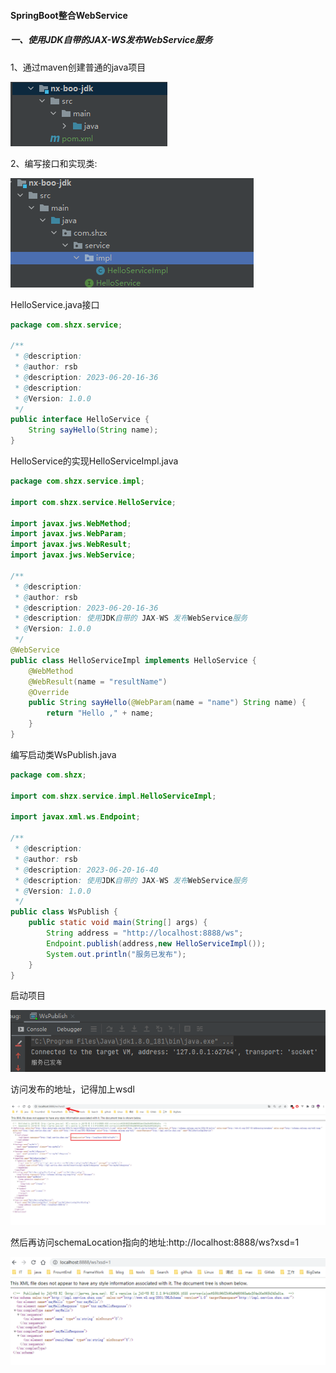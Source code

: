 ####                                                      SpringBoot整合WebService

##### 一、使用JDK自带的JAX-WS发布WebService服务

1、通过maven创建普通的java项目

![image-20230620170436731](SpringBoot整合WebService.assets/image-20230620170436731.png)

2、编写接口和实现类:

![image-20230620170548670](SpringBoot整合WebService.assets/image-20230620170548670.png)

HelloService.java接口

```java
package com.shzx.service;

/**
 * @description:
 * @author: rsb
 * @description: 2023-06-20-16-36
 * @description:
 * @Version: 1.0.0
 */
public interface HelloService {
    String sayHello(String name);
}
```

HelloService的实现HelloServiceImpl.java

```java
package com.shzx.service.impl;

import com.shzx.service.HelloService;

import javax.jws.WebMethod;
import javax.jws.WebParam;
import javax.jws.WebResult;
import javax.jws.WebService;

/**
 * @description:
 * @author: rsb
 * @description: 2023-06-20-16-36
 * @description: 使用JDK自带的 JAX-WS 发布WebService服务
 * @Version: 1.0.0
 */
@WebService
public class HelloServiceImpl implements HelloService {
    @WebMethod
    @WebResult(name = "resultName")
    @Override
    public String sayHello(@WebParam(name = "name") String name) {
        return "Hello ," + name;
    }
}
```

编写启动类WsPublish.java

```java
package com.shzx;

import com.shzx.service.impl.HelloServiceImpl;

import javax.xml.ws.Endpoint;

/**
 * @description:
 * @author: rsb
 * @description: 2023-06-20-16-40
 * @description: 使用JDK自带的 JAX-WS 发布WebService服务
 * @Version: 1.0.0
 */
public class WsPublish {
    public static void main(String[] args) {
        String address = "http://localhost:8888/ws";
        Endpoint.publish(address,new HelloServiceImpl());
        System.out.println("服务已发布");
    }
}
```

启动项目

![image-20230620170902569](SpringBoot整合WebService.assets/image-20230620170902569.png)

访问发布的地址，记得加上wsdl

![image-20230620171010440](SpringBoot整合WebService.assets/image-20230620171010440.png)

然后再访问schemaLocation指向的地址:http://localhost:8888/ws?xsd=1

![image-20230620171054409](SpringBoot整合WebService.assets/image-20230620171054409.png)